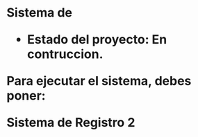 <h1> Sistema de <registro</h1>

- Estado del proyecto: En contruccion.

Para ejecutar el sistema, debes poner:



Sistema de Registro 2
